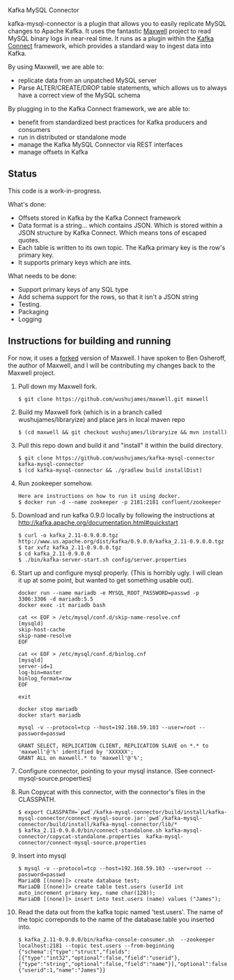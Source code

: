 Kafka MySQL Connector

kafka-mysql-connector is a plugin that allows you to easily replicate MySQL changes to Apache Kafka. It uses the fantastic [Maxwell](https://github.com/zendesk/maxwell) project to read MySQL binary logs in near-real time. It runs as a plugin within the [Kafka Connect](http://kafka.apache.org/090/documentation.html#connect) framework, which provides a standard way to ingest data into Kafka.

By using Maxwell, we are able to:
- replicate data from an unpatched MySQL server
- Parse ALTER/CREATE/DROP table statements, which allows us to always have a correct view of the MySQL schema

By plugging in to the Kafka Connect framework, we are able to:
- benefit from standardized best practices for Kafka producers and consumers
- run in distributed or standalone mode
- manage the Kafka MySQL Connector via REST interfaces
- manage offsets in Kafka

Status
------
This code is a work-in-progress.

What's done:
* Offsets stored in Kafka by the Kafka Connect framework
* Data format is a string... which contains JSON. Which is stored within a JSON structure by Kafka Connect. Which means tons of escaped quotes.
* Each table is written to its own topic. The Kafka primary key is the row's primary key.
* It supports primary keys which are ints.

What needs to be done:
* Support primary keys of any SQL type
* Add schema support for the rows, so that it isn't a JSON string
* Testing.
* Packaging
* Logging

Instructions for building and running
-------------------------------------
For now, it uses a [forked](https://github.com/wushujames/maxwell/tree/wushujames/libraryize) version of Maxwell. I have spoken to Ben Osheroff, the author of Maxwell, and I will be contributing my changes back to the Maxwell project.

1.  Pull down my Maxwell fork.
    ```
    $ git clone https://github.com/wushujames/maxwell.git maxwell
    ```

2.  Build my Maxwell fork (which is in a branch called wushujames/libraryize) and place jars in local maven repo
    ```
    $ (cd maxwell && git checkout wushujames/libraryize && mvn install)
    ```

3.  Pull this repo down and build it and "install" it within the build directory.
    ```
    $ git clone https://github.com/wushujames/kafka-mysql-connector kafka-mysql-connector
    $ (cd kafka-mysql-connector && ./gradlew build installDist)
    ```

4.  Run zookeeper somehow.
    ```
    Here are instructions on how to run it using docker.
    $ docker run -d --name zookeeper -p 2181:2181 confluent/zookeeper
    ```
    
5.  Download and run kafka 0.9.0 locally by following the instructions at http://kafka.apache.org/documentation.html#quickstart
    ```
    $ curl -o kafka_2.11-0.9.0.0.tgz http://www.us.apache.org/dist/kafka/0.9.0.0/kafka_2.11-0.9.0.0.tgz
    $ tar xvfz kafka_2.11-0.9.0.0.tgz
    $ cd kafka_2.11-0.9.0.0
    $ ./bin/kafka-server-start.sh config/server.properties
    ```

6.  Start up and configure mysql properly. (This is horribly ugly. I will clean it up at some point, but wanted to get something usable out).
    ```
    docker run --name mariadb -e MYSQL_ROOT_PASSWORD=passwd -p 3306:3306 -d mariadb:5.5
    docker exec -it mariadb bash

    cat << EOF > /etc/mysql/conf.d/skip-name-resolve.cnf
    [mysqld]
    skip-host-cache
    skip-name-resolve
    EOF

    cat << EOF > /etc/mysql/conf.d/binlog.cnf
    [mysqld]
    server-id=1
    log-bin=master
    binlog_format=row
    EOF

    exit

    docker stop mariadb
    docker start mariadb

    mysql -v --protocol=tcp --host=192.168.59.103 --user=root --password=passwd

    GRANT SELECT, REPLICATION CLIENT, REPLICATION SLAVE on *.* to 'maxwell'@'%' identified by 'XXXXXX';
    GRANT ALL on maxwell.* to 'maxwell'@'%';
    ```

7.  Configure connector, pointing to your mysql instance. (See connect-mysql-source.properties)

8.  Run Copycat with this connector, with the connector's files in the CLASSPATH.
    ```
    $ export CLASSPATH=`pwd`/kafka-mysql-connector/build/install/kafka-mysql-connector/connect-mysql-source.jar:`pwd`/kafka-mysql-connector/build/install/kafka-mysql-connector/lib/*
    $ kafka_2.11-0.9.0.0/bin/connect-standalone.sh kafka-mysql-connector/copycat-standalone.properties  kafka-mysql-connector/connect-mysql-source.properties
    ```

9.  Insert into mysql
    ```
    $ mysql -v --protocol=tcp --host=192.168.59.103 --user=root --password=passwd
    MariaDB [(none)]> create database test;
    MariaDB [(none)]> create table test.users (userId int auto_increment primary key, name char(128));
    MariaDB [(none)]> insert into test.users (name) values ("James");
    ```


10. Read the data out from the kafka topic named 'test.users'. The name of the topic correponds to the name of the database.table you inserted into.
    ```
    $ kafka_2.11-0.9.0.0/bin/kafka-console-consumer.sh  --zookeeper localhost:2181 --topic test.users --from-beginning
    {"schema":{"type":"struct","fields":[{"type":"int32","optional":false,"field":"userid"},{"type":"string","optional":false,"field":"name"}],"optional":false,"name":"test.users"},"payload":{"userid":1,"name":"James"}}
    ```
